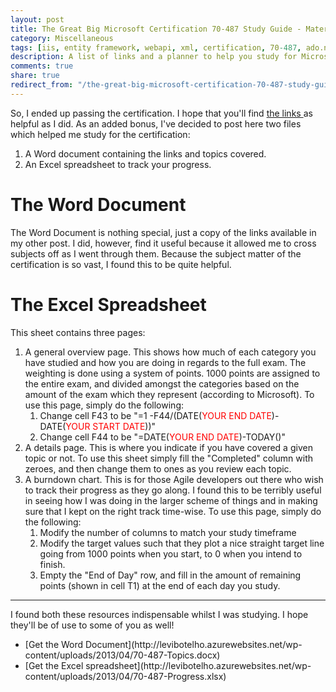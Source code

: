 ```yaml
---
layout: post
title: The Great Big Microsoft Certification 70-487 Study Guide - Materials
category: Miscellaneous
tags: [iis, entity framework, webapi, xml, certification, 70-487, ado.net, azure, caching, deployment, nuget, odata, transactions, wcf, web services, windows]
description: A list of links and a planner to help you study for Microsoft certification 70-487: Developing Microsoft Azure and Web Services.
comments: true
share: true
redirect_from: "/the-great-big-microsoft-certification-70-487-study-guide-materials/"
---
```

So, I ended up passing the certification. I hope that you'll find [the links ](http://www.levibotelho.com/the-great-big-microsoft-certification-70-487-study-guide/)as helpful as I did. As an added bonus, I've decided to post here two files which helped me study for the certification:

<ol>
<li>A Word document containing the links and topics covered.</li>
<li>An Excel spreadsheet to track your progress.</li>
</ol>
<a id="more"></a><a id="more-272"></a>

# The Word Document

The Word Document is nothing special, just a copy of the links available in my other post. I did, however, find it useful because it allowed me to cross subjects off as I went through them. Because the subject matter of the certification is so vast, I found this to be quite helpful.

# The Excel Spreadsheet

This sheet contains three pages:

<ol>
<li>A general overview page. This shows how much of each category you have studied and how you are doing in regards to the full exam. The weighting is done using a system of points. 1000 points are assigned to the entire exam, and divided amongst the categories based on the amount of the exam which they represent (according to Microsoft). To use this page, simply do the following:
<ol>
<li>Change cell F43 to be "=1 -F44/(DATE(<span style="color: red;">YOUR END DATE</span>)-DATE(<span style="color: red;">YOUR START DATE</span>))"</li>
<li>Change cell F44 to be "=DATE(<span style="color: red;">YOUR END DATE</span>)-TODAY()"</li>
</ol>
</li>
<li>A details page. This is where you indicate if you have covered a given topic or not. To use this sheet simply fill the "Completed" column with zeroes, and then change them to ones as you review each topic.</li>
<li>A burndown chart. This is for those Agile developers out there who wish to track their progress as they go along. I found this to be terribly useful in seeing how I was doing in the larger scheme of things and in making sure that I kept on the right track time-wise. To use this page, simply do the following:
<ol>
<li>Modify the number of columns to match your study timeframe</li>
<li>Modify the target values such that they plot a nice straight target line going from 1000 points when you start, to 0 when you intend to finish.</li>
<li>Empty the "End of Day" row, and fill in the amount of remaining points (shown in cell T1) at the end of each day you study.</li>
</ol>
</li>
</ol>
<hr />
I found both these resources indispensable whilst I was studying. I hope they'll be of use to some of you as well!

<ul>
<li>[Get the Word Document](http://levibotelho.azurewebsites.net/wp-content/uploads/2013/04/70-487-Topics.docx)</li>
<li>[Get the Excel spreadsheet](http://levibotelho.azurewebsites.net/wp-content/uploads/2013/04/70-487-Progress.xlsx)</li>
</ul>
